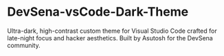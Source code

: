 # DevSena-vsCode-Dark-Theme
Ultra-dark, high-contrast custom theme for Visual Studio Code crafted for late-night focus and hacker aesthetics. Built by Asutosh for the DevSena community.
